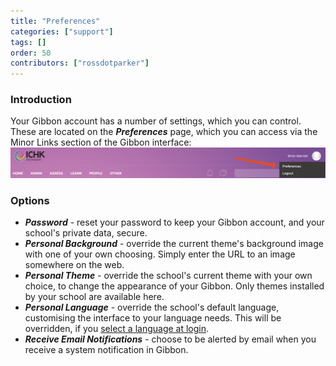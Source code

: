 ```yaml
---
title: "Preferences"
categories: ["support"]
tags: []
order: 50
contributors: ["rossdotparker"]
---
```


### Introduction

Your Gibbon account has a number of settings, which you can control. These are located on the ___Preferences___ page, which you can access via the Minor Links section of the Gibbon interface: ![Preferences](/img/teachers/preferences.png)

### Options

*   ___Password___ - reset your password to keep your Gibbon account, and your school's private data, secure.
*   ___Personal Background___ - override the current theme's background image with one of your own choosing. Simply enter the URL to an image somewhere on the web.
*   ___Personal Theme___ - override the school's current theme with your own choice, to change the appearance of your Gibbon. Only themes installed by your school are available here.
*   ___Personal Language___ - override the school's default language, customising the interface to your language needs. This will be overridden, if you [select a language at login](logging-in).
*   ___Receive Email Notifications___ - choose to be alerted by email when you receive a system notification in Gibbon.
